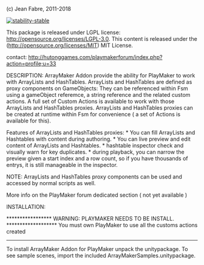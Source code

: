 (c) Jean Fabre, 2011-2018

[![stability-stable](https://img.shields.io/badge/stability-stable-green.svg)](https://hutonggames.com/)

This package is released under LGPL license: http://opensource.org/licenses/LGPL-3.0.
This content is released under the (http://opensource.org/licenses/MIT) MIT License.

contact: http://hutonggames.com/playmakerforum/index.php?action=profile;u=33


DESCRIPTION:
ArrayMaker Addon provide the ability for PlayMaker to work with ArrayLists and HashTables. 
ArrayLists and HashTables are defined as proxy components on GameObjects: They can be referenced within Fsm using a gameObject referemce, a string reference and the related custom actions.
A full set of Custom Actions is available to work with those ArrayLists and HashTables proxies. 
ArrayLists and HashTables proxies can be created at runtime within Fsm for convenience ( a set of Actions is available for this).

Features of ArrayLists and HashTables proxies: 
	* You can fill ArrayLists and Hashtables with content during authoring.
	* You can live preview and edit content of ArrayLists and Hashtables.
	* hashtable inspector check and visually warn for key duplicates.
	* during playback, you can narrow the preview given a start index and a row count, so if you have thousands of entrys, it is still manageable in the inspector.

NOTE: ArrayLists and HashTables proxy components can be used and accessed by normal scripts as well. 

More info on the PlayMaker forum dedicated section ( not yet available )


INSTALLATION:

***************** WARNING: PLAYMAKER NEEDS TO BE INSTALL. *******************
 You must own PlayMaker to use all the customs actions created
*****************************************************************************

 
To install ArrayMaker Addon for PlayMaker unpack the unitypackage.
To see sample scenes, import the included ArrayMakerSamples.unitypackage.	
